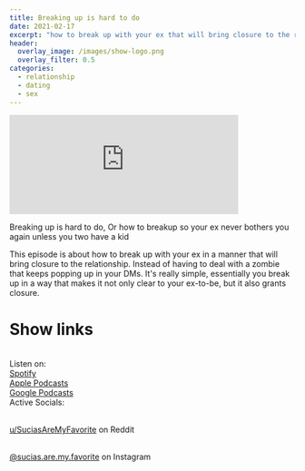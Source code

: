 ```yaml
---
title: Breaking up is hard to do
date: 2021-02-17
excerpt: "how to break up with your ex that will bring closure to the relationship, instead of having to deal with a zombie every few months"
header:
  overlay_image: /images/show-logo.png
  overlay_filter: 0.5
categories:
  - relationship
  - dating
  - sex
---
```


<iframe src="https://open.spotify.com/embed-podcast/episode/00KFU8a6TPu15Ps2c4XHVE" width="80%" height="175" frameborder="0" allowtransparency="true" allow="encrypted-media"></iframe>

Breaking up is hard to do, Or how to breakup so your ex never bothers you again unless you two have a kid

This episode is about how to break up with your ex in a manner that will bring closure to the relationship. Instead of having to deal with a zombie that keeps popping up in your DMs.
It's really simple, essentially you break up in a way that makes it not only clear to your ex-to-be, but it also grants closure.

# Show links

<br> Listen on:
<br> [Spotify](https://open.spotify.com/show/3XjoipCU3QzeIaQAAQpBdW)  <a href='https://open.spotify.com/show/3XjoipCU3QzeIaQAAQpBdW'><i class='fab fa-spotify'></i></a>
<br> [Apple Podcasts](https://podcasts.apple.com/us/podcast/sucias/id1548173787) <a href='https://podcasts.apple.com/us/podcast/sucias/id1548173787'> <i class='fas fa-podcast'></i></a>
<br> [Google Podcasts](https://podcasts.google.com/feed/aHR0cHM6Ly9hbmNob3IuZm0vcy80MjI0YzYzYy9wb2RjYXN0L3Jzcw)  <a href='https://podcasts.google.com/feed/aHR0cHM6Ly9hbmNob3IuZm0vcy80MjI0YzYzYy9wb2RjYXN0L3Jzcw'><i class='fab fa-google-play'></i></a>
<br> Active Socials:

<br> [u/SuciasAreMyFavorite](https://reddit.com/u/suciasaremyfavorite/submitted) on Reddit <a href='https://reddit.com/u/suciasaremyfavorite/submitted'><i class='fab fa-reddit'></i></a>

<br> [@sucias.are.my.favorite](https://instagram.com/sucias.pod) on Instagram  <a href='https://www.instagram.com/sucias.pod'><i class='fab fa-instagram'></i></a>
